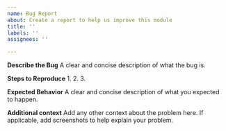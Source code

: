 ```yaml
---
name: Bug Report
about: Create a report to help us improve this module
title: ''
labels: ''
assignees: ''

---
```


**Describe the Bug**
A clear and concise description of what the bug is.

**Steps to Reproduce**
1.
2.
3.

**Expected Behavior**
A clear and concise description of what you expected to happen.



**Additional context**
Add any other context about the problem here. If applicable, add screenshots to help explain your problem.
